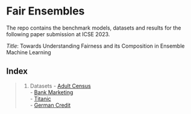 # Fair Ensembles
The repo contains the benchmark models, datasets and results for the following paper submission at ICSE 2023.

*Title*: Towards Understanding Fairness and its Composition in Ensemble Machine Learning

## Index

> 1. Datasets
	- [Adult Census](https://gitlab.com/anonymousdot/fair-ensemble/-/tree/main/AdultNoteBook/Data) <br>
	- [Bank Marketing](BankMarketingNoteBook/Data) <br>
	- [Titanic](Titanic/Data) <br>
	- [German Credit](GermanCredit/Data) <br>